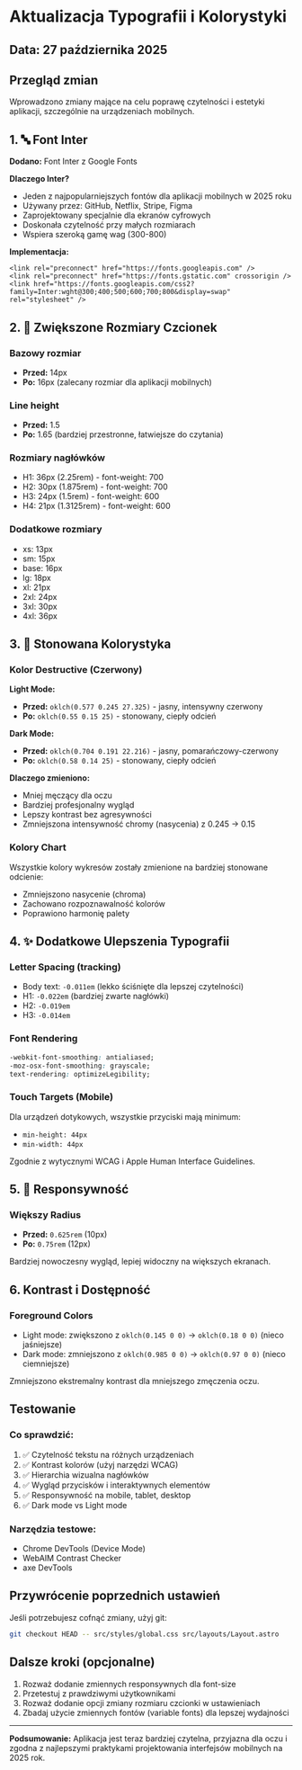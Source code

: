 # Aktualizacja Typografii i Kolorystyki

## Data: 27 października 2025

## Przegląd zmian

Wprowadzono zmiany mające na celu poprawę czytelności i estetyki aplikacji, szczególnie na urządzeniach mobilnych.

## 1. 🔤 Font Inter

**Dodano:** Font Inter z Google Fonts

**Dlaczego Inter?**
- Jeden z najpopularniejszych fontów dla aplikacji mobilnych w 2025 roku
- Używany przez: GitHub, Netflix, Stripe, Figma
- Zaprojektowany specjalnie dla ekranów cyfrowych
- Doskonała czytelność przy małych rozmiarach
- Wspiera szeroką gamę wag (300-800)

**Implementacja:**
```astro
<link rel="preconnect" href="https://fonts.googleapis.com" />
<link rel="preconnect" href="https://fonts.gstatic.com" crossorigin />
<link href="https://fonts.googleapis.com/css2?family=Inter:wght@300;400;500;600;700;800&display=swap" rel="stylesheet" />
```

## 2. 📏 Zwiększone Rozmiary Czcionek

### Bazowy rozmiar
- **Przed:** 14px
- **Po:** 16px (zalecany rozmiar dla aplikacji mobilnych)

### Line height
- **Przed:** 1.5
- **Po:** 1.65 (bardziej przestronne, łatwiejsze do czytania)

### Rozmiary nagłówków
- H1: 36px (2.25rem) - font-weight: 700
- H2: 30px (1.875rem) - font-weight: 700
- H3: 24px (1.5rem) - font-weight: 600
- H4: 21px (1.3125rem) - font-weight: 600

### Dodatkowe rozmiary
- xs: 13px
- sm: 15px
- base: 16px
- lg: 18px
- xl: 21px
- 2xl: 24px
- 3xl: 30px
- 4xl: 36px

## 3. 🎨 Stonowana Kolorystyka

### Kolor Destructive (Czerwony)

**Light Mode:**
- **Przed:** `oklch(0.577 0.245 27.325)` - jasny, intensywny czerwony
- **Po:** `oklch(0.55 0.15 25)` - stonowany, ciepły odcień

**Dark Mode:**
- **Przed:** `oklch(0.704 0.191 22.216)` - jasny, pomarańczowy-czerwony
- **Po:** `oklch(0.58 0.14 25)` - stonowany, ciepły odcień

**Dlaczego zmieniono:**
- Mniej męczący dla oczu
- Bardziej profesjonalny wygląd
- Lepszy kontrast bez agresywności
- Zmniejszona intensywność chromy (nasycenia) z 0.245 → 0.15

### Kolory Chart
Wszystkie kolory wykresów zostały zmienione na bardziej stonowane odcienie:
- Zmniejszono nasycenie (chroma)
- Zachowano rozpoznawalność kolorów
- Poprawiono harmonię palety

## 4. ✨ Dodatkowe Ulepszenia Typografii

### Letter Spacing (tracking)
- Body text: `-0.011em` (lekko ściśnięte dla lepszej czytelności)
- H1: `-0.022em` (bardziej zwarte nagłówki)
- H2: `-0.019em`
- H3: `-0.014em`

### Font Rendering
```css
-webkit-font-smoothing: antialiased;
-moz-osx-font-smoothing: grayscale;
text-rendering: optimizeLegibility;
```

### Touch Targets (Mobile)
Dla urządzeń dotykowych, wszystkie przyciski mają minimum:
- `min-height: 44px`
- `min-width: 44px`

Zgodnie z wytycznymi WCAG i Apple Human Interface Guidelines.

## 5. 📱 Responsywność

### Większy Radius
- **Przed:** `0.625rem` (10px)
- **Po:** `0.75rem` (12px)

Bardziej nowoczesny wygląd, lepiej widoczny na większych ekranach.

## 6. Kontrast i Dostępność

### Foreground Colors
- Light mode: zwiększono z `oklch(0.145 0 0)` → `oklch(0.18 0 0)` (nieco jaśniejsze)
- Dark mode: zmniejszono z `oklch(0.985 0 0)` → `oklch(0.97 0 0)` (nieco ciemniejsze)

Zmniejszono ekstremalny kontrast dla mniejszego zmęczenia oczu.

## Testowanie

### Co sprawdzić:
1. ✅ Czytelność tekstu na różnych urządzeniach
2. ✅ Kontrast kolorów (użyj narzędzi WCAG)
3. ✅ Hierarchia wizualna nagłówków
4. ✅ Wygląd przycisków i interaktywnych elementów
5. ✅ Responsywność na mobile, tablet, desktop
6. ✅ Dark mode vs Light mode

### Narzędzia testowe:
- Chrome DevTools (Device Mode)
- WebAIM Contrast Checker
- axe DevTools

## Przywrócenie poprzednich ustawień

Jeśli potrzebujesz cofnąć zmiany, użyj git:
```bash
git checkout HEAD -- src/styles/global.css src/layouts/Layout.astro
```

## Dalsze kroki (opcjonalne)

1. Rozważ dodanie zmiennych responsywnych dla font-size
2. Przetestuj z prawdziwymi użytkownikami
3. Rozważ dodanie opcji zmiany rozmiaru czcionki w ustawieniach
4. Zbadaj użycie zmiennych fontów (variable fonts) dla lepszej wydajności

---

**Podsumowanie:** Aplikacja jest teraz bardziej czytelna, przyjazna dla oczu i zgodna z najlepszymi praktykami projektowania interfejsów mobilnych na 2025 rok.

